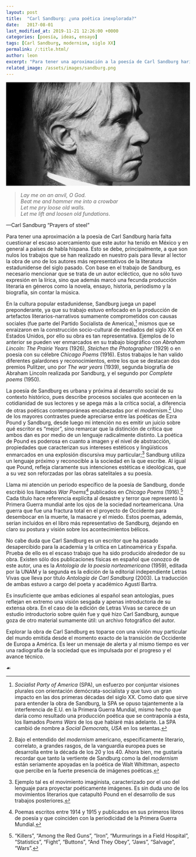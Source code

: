 ```yaml
---
layout: post
title:  "Carl Sandburg: ¿una poética inexplorada?"
date:   2017-08-01
last_modified_at: 2019-11-21 12:26:00 +0000
categories: [poesía, ideas, ensayo]
tags: [Carl Sandburg, modernism, siglo XX]
permalink: /:title.html/
author: leon
excerpt: "Para tener una aproximación a la poesía de Carl Sandburg haría falta cuestionar el escaso acercamiento que este autor ha tenido en México y en general a países de habla hispana."
related_image: /assets/images/sandburg.png
---
```


![Tránsito](/assets/images/sandburg.png)

>*Lay me on an anvil, O God.\
>Beat me and hammer me into a crowbar\
>Let me pry loose old walls.\
>Let me lift and loosen old fundations*.
>
&mdash;Carl Sandburg “Prayers of steel”

Para tener una aproximación a la poesía de Carl Sandburg haría falta cuestionar el escaso acercamiento que este autor ha tenido en México y en general a países de habla hispana. Esto se debe, principalmente, a que son nulos los trabajos que se han realizado en nuestro país para llevar al lector la obra de uno de los autores más representativos de la literatura estadunidense del siglo pasado. Con base en el trabajo de Sandburg, es necesario mencionar que se trata de un autor ecléctico, que no sólo tuvo expresión en la lírica, sino que además marcó una fecunda producción literaria en géneros como la novela, ensayo, historia, periodismo y la biografía, sin contar la música.

En la cultura popular estadunidense, Sandburg juega un papel preponderante, ya que su trabajo estuvo enfocado en la producción de artefactos literarios-narrativos sumamente comprometidos con causas sociales (fue parte del Partido Socialista de America),[^1] mismos que se enraizaron en la construcción socio-cultural de mediados del siglo XX en Estados Unidos, por ello su obra es tan representativa. Ejemplos de lo anterior se pueden ver enmarcados en su trabajo biográfico con *Abraham Lincoln: The Prairie Years* (1926), *Steichen the Photographer* (1929) o en poesía con su célebre *Chicago Poems* (1916). Estos trabajos le han valido diferentes galardones y reconocimientos, entre los que se destacan dos premios Pulitzer, uno por *The war years* (1939), segunda biografía de Abraham Lincoln realizada por Sandburg, y el segundo por *Complete poems* (1950).

La poesía de Sandburg es urbana y próxima al desarrollo social de su contexto histórico, pues describe procesos sociales que acontecen en la cotidianidad de sus lectores y se apega más a la crítica social, a diferencia de otras poéticas contemporáneas encabezadas por el *modernism*.[^2] Uno de los mayores contrastes puede apreciarse entre las poéticas de Ezra Pound y Sandburg, desde luego mi intención no es emitir un juicio sobre qué escritor es “mejor”, sino remarcar que la distinción de crítica que ambos dan es por medio de un lenguaje radicalmente distinto. La poética de Pound es poderosa en cuanto a imagen y el nivel de abstracción, propiedades que caracterizan sus intereses estéticos y lingüísticos enmarcados en una explosión discursiva muy particular;[^3] Sandburg utiliza un lenguaje próximo y reconocible a la sociedad en la que escribe. Al igual que Pound, refleja claramente sus intenciones estéticas e ideológicas, que a su vez son reforzadas por las obras satelitales a su poesía.

Llama mi atención un periodo específico de la poesía de Sandburg, donde escribió los llamados *War Poems*[^4] publicados en *Chicago Poems* (1916).[^5] Cada título hace referencia explícita al desastre y terror que representó la Primera Guerra mundial ante los ojos de la sociedad norteamericana. Una guerra que fue una fractura total en el proyecto de Occidente para desembocar en la muerte, la masacre y el miedo. Estos poemas, además, serían incluidos en el libro más representativo de Sandburg, dejando en claro su postura y visión sobre los acontecimientos bélicos.

No cabe duda que Carl Sandburg es un escritor que ha pasado desapercibido para la academia y la crítica en Latinoamérica y España. Prueba de ello es el escaso trabajo que ha sido producido alrededor de su obra. Existen sólo dos publicaciones físicas en español que conozco de este autor, una es la *Antología de la poesía norteamericana* (1959), editada por la UNAM y la segunda es la edición de la editorial independiente Letras Vivas que lleva por título *Antología de Carl Sandburg* (2003). La traducción de ambas estuvo a cargo del poeta y académico Agustí Bartra.

Es insuficiente que ambas ediciones al español sean antologías, pues reflejan en extremo una visión sesgada y apenas introductoria de su extensa obra. En el caso de la edición de Letras Vivas se carece de un estudio introductorio sobre quién fue y qué hizo Carl Sandburg, aunque goza de otro material sumamente útil: un archivo fotográfico del autor.

Explorar la obra de Carl Sandburg es toparse con una visión muy particular del mundo emitida desde el momento exacto de la transición de Occidente de Europa a América. Es leer un mensaje de alerta y al mismo tiempo es ver una radiografía de la sociedad que es impulsada por el progreso y el avance técnico.

&#9753;

[^1]: *Socialist Party of America* (SPA), un esfuerzo por conjuntar visiones plurales con orientación demócrata-socialista y que tuvo un gran impacto en las dos primeras décadas del siglo XX. Como dato que sirve para entender la obra de Sandburg, la SPA se opuso tajantemente a la interferencia de E.U. en la Primera Guerra Mundial, mismo hecho que daría como resultado una producción poética que se contraponía a ésta, los llamados *Poems Wars* de los que hablaré más adelante. La SPA cambió de nombre a *Social Democrats, USA* en los setentas.

[^2]: Bajo el entendido del *modernism* americano, específicamente literario, correlato, a grandes rasgos, de la vanguardia europea pues se desarrolla entre la década de los 20 y los 40. Ahora bien, me gustaría recordar que tanto la vertiente de Sandburg como la del *modernism* están seriamente apoyadas en la poética de Walt Whittman, aspecto que percibe en la fuerte presencia de imágenes poéticas.

[^3]: Ejemplo tal es el movimiento imaginista, caracterizado por el uso del lenguaje para proyectar poéticamente imágenes. Es sin duda uno de los movimientos literarios que catapultó Pound en el desarrollo de sus trabajos posteriores.

[^4]: Poemas escritos entre 1914 y 1915 y publicados en sus primeros libros de poesía y que coinciden con la periodicidad de la Primera Guerra Mundial.

[^5]: “Killers”, “Among the Red Guns”, “Iron”, “Murmurings in a Field Hospital”, “Statistics”, “Fight”, “Buttons”, “And They Obey”, “Jaws”, “Salvage”, “Wars”.
